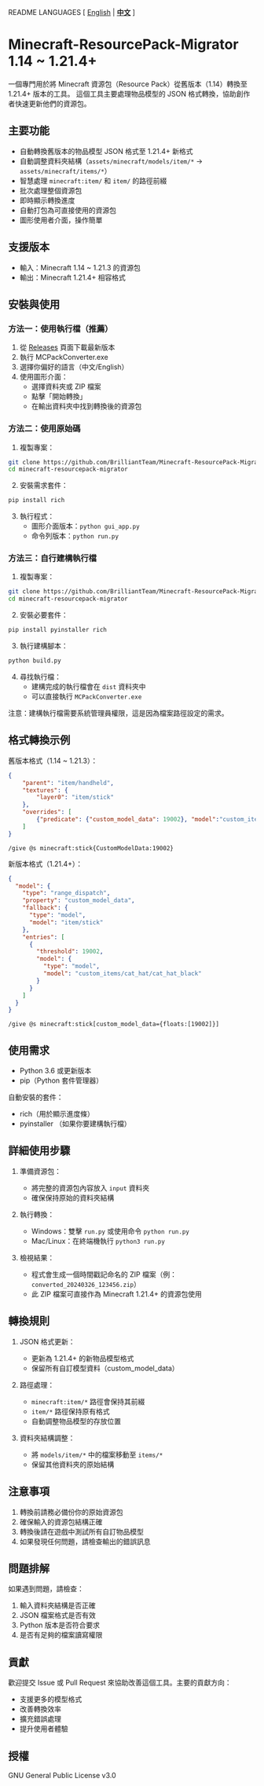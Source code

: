 README LANGUAGES [ [English](README.md) | [**中文**](README-中文.md) ]
# Minecraft-ResourcePack-Migrator 1.14 ~ 1.21.4+

一個專門用於將 Minecraft 資源包（Resource Pack）從舊版本（1.14）轉換至 1.21.4+ 版本的工具。
這個工具主要處理物品模型的 JSON 格式轉換，協助創作者快速更新他們的資源包。

## 主要功能

- 自動轉換舊版本的物品模型 JSON 格式至 1.21.4+ 新格式
- 自動調整資料夾結構（`assets/minecraft/models/item/*` → `assets/minecraft/items/*`）
- 智慧處理 `minecraft:item/` 和 `item/` 的路徑前綴
- 批次處理整個資源包
- 即時顯示轉換進度
- 自動打包為可直接使用的資源包
- 圖形使用者介面，操作簡單

## 支援版本

- 輸入：Minecraft 1.14 ~ 1.21.3 的資源包
- 輸出：Minecraft 1.21.4+ 相容格式

## 安裝與使用

### 方法一：使用執行檔（推薦）
1. 從 [Releases](https://github.com/BrilliantTeam/Minecraft-ResourcePack-Migrator/releases) 頁面下載最新版本
2. 執行 MCPackConverter.exe
3. 選擇你偏好的語言（中文/English）
4. 使用圖形介面：
   - 選擇資料夾或 ZIP 檔案
   - 點擊「開始轉換」
   - 在輸出資料夾中找到轉換後的資源包

### 方法二：使用原始碼
1. 複製專案：
```bash
git clone https://github.com/BrilliantTeam/Minecraft-ResourcePack-Migrator
cd minecraft-resourcepack-migrator
```

2. 安裝需求套件：
```bash
pip install rich
```

3. 執行程式：
   - 圖形介面版本：`python gui_app.py`
   - 命令列版本：`python run.py`

### 方法三：自行建構執行檔
1. 複製專案：
```bash
git clone https://github.com/BrilliantTeam/Minecraft-ResourcePack-Migrator
cd minecraft-resourcepack-migrator
```

2. 安裝必要套件：
```bash
pip install pyinstaller rich
```

3. 執行建構腳本：
```bash
python build.py
```

4. 尋找執行檔：
   - 建構完成的執行檔會在 `dist` 資料夾中
   - 可以直接執行 `MCPackConverter.exe`

注意：建構執行檔需要系統管理員權限，這是因為檔案路徑設定的需求。

## 格式轉換示例

舊版本格式（1.14 ~ 1.21.3）：
```json
{
    "parent": "item/handheld",
    "textures": {
        "layer0": "item/stick"
    },
    "overrides": [
        {"predicate": {"custom_model_data": 19002}, "model":"custom_items/cat_hat/cat_hat_black"}
    ]
}
```
` /give @s minecraft:stick{CustomModelData:19002} `

新版本格式（1.21.4+）：
```json
{
  "model": {
    "type": "range_dispatch",
    "property": "custom_model_data",
    "fallback": {
      "type": "model",
      "model": "item/stick"
    },
    "entries": [
      {
        "threshold": 19002,
        "model": {
          "type": "model",
          "model": "custom_items/cat_hat/cat_hat_black"
        }
      }
    ]
  }
}
```
` /give @s minecraft:stick[custom_model_data={floats:[19002]}] `

## 使用需求

- Python 3.6 或更新版本
- pip（Python 套件管理器）

自動安裝的套件：
- rich（用於顯示進度條）
- pyinstaller （如果你要建構執行檔）

## 詳細使用步驟

1. 準備資源包：
   - 將完整的資源包內容放入 `input` 資料夾
   - 確保保持原始的資料夾結構

2. 執行轉換：
   - Windows：雙擊 `run.py` 或使用命令 `python run.py`
   - Mac/Linux：在終端機執行 `python3 run.py`

3. 檢視結果：
   - 程式會生成一個時間戳記命名的 ZIP 檔案（例：`converted_20240326_123456.zip`）
   - 此 ZIP 檔案可直接作為 Minecraft 1.21.4+ 的資源包使用

## 轉換規則

1. JSON 格式更新：
   - 更新為 1.21.4+ 的新物品模型格式
   - 保留所有自訂模型資料（custom_model_data）

2. 路徑處理：
   - `minecraft:item/*` 路徑會保持其前綴
   - `item/*` 路徑保持原有格式
   - 自動調整物品模型的存放位置

3. 資料夾結構調整：
   - 將 `models/item/*` 中的檔案移動至 `items/*`
   - 保留其他資料夾的原始結構

## 注意事項

1. 轉換前請務必備份你的原始資源包
2. 確保輸入的資源包結構正確
3. 轉換後請在遊戲中測試所有自訂物品模型
4. 如果發現任何問題，請檢查輸出的錯誤訊息

## 問題排解

如果遇到問題，請檢查：
1. 輸入資料夾結構是否正確
2. JSON 檔案格式是否有效
3. Python 版本是否符合要求
4. 是否有足夠的檔案讀寫權限

## 貢獻

歡迎提交 Issue 或 Pull Request 來協助改善這個工具。主要的貢獻方向：
- 支援更多的模型格式
- 改善轉換效率
- 擴充錯誤處理
- 提升使用者體驗

## 授權

GNU General Public License v3.0